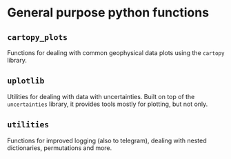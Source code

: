 # General purpose python functions

## `cartopy_plots`

Functions for dealing with common geophysical data plots using the `cartopy` library.

## `uplotlib`

Utilities for dealing with data with uncertainties. Built on top of the `uncertainties` library, it provides tools mostly for plotting, but not only.

## `utilities`

Functions for improved logging (also to telegram), dealing with nested dictionaries, permutations and more.
